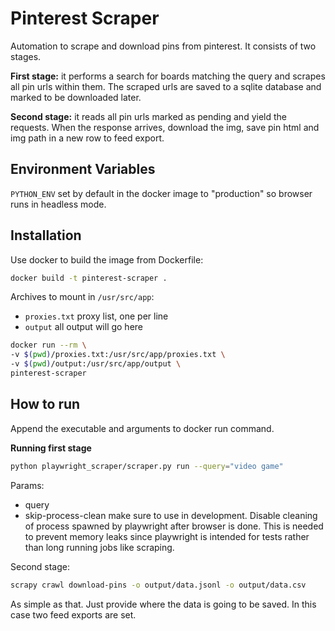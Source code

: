 # Pinterest Scraper

Automation to scrape and download pins from pinterest. It consists of two stages.

**First stage:** it performs a search for boards matching the query and scrapes all pin urls within them. The scraped urls are saved to a sqlite database and marked to be downloaded later.

**Second stage:** it reads all pin urls marked as pending and yield the requests. When the response arrives, download the img, save pin html and img path in a new row to feed export.

## Environment Variables

`PYTHON_ENV` set by default in the docker image to "production" so browser runs in headless mode.

## Installation

Use docker to build the image from Dockerfile:

```sh
docker build -t pinterest-scraper .
```

Archives to mount in `/usr/src/app`:

- `proxies.txt` proxy list, one per line
- `output` all output will go here

```sh
docker run --rm \
-v $(pwd)/proxies.txt:/usr/src/app/proxies.txt \
-v $(pwd)/output:/usr/src/app/output \
pinterest-scraper
```

## How to run

Append the executable and arguments to docker run command.

**Running first stage**

```sh
python playwright_scraper/scraper.py run --query="video game"
```

Params:

- query
- skip-process-clean make sure to use in development. Disable cleaning of process spawned by playwright after browser is done. This is needed to prevent memory leaks since playwright is intended for tests rather than long running jobs like scraping.

Second stage:

```sh
scrapy crawl download-pins -o output/data.jsonl -o output/data.csv
```

As simple as that. Just provide where the data is going to be saved. In this case two feed exports are set.
